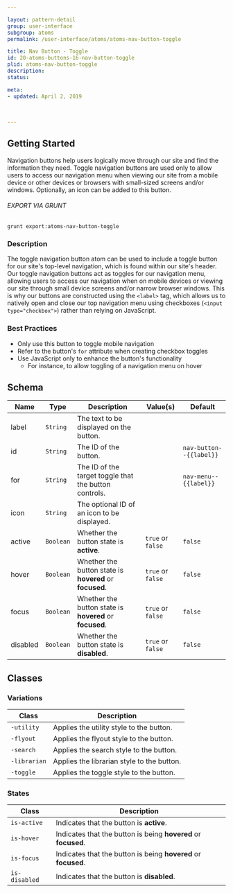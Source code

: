 ```yaml
---

layout: pattern-detail
group: user-interface
subgroup: atoms
permalink: /user-interface/atoms/atoms-nav-button-toggle

title: Nav Button - Toggle
id: 20-atoms-buttons-16-nav-button-toggle
plid: atoms-nav-button-toggle
description: 
status: 

meta:
- updated: April 2, 2019
  
  
  
---
```



## Getting Started

Navigation buttons help users logically move through our site and find the information they need. Toggle navigation buttons are used only to allow users to access our navigation menu when viewing our site from a mobile device or other devices or browsers with small-sized screens and/or windows. Optionally, an icon can be added to this button.

###### EXPORT VIA GRUNT

```
grunt export:atoms-nav-button-toggle
```


### Description

The toggle navigation button atom can be used to include a toggle button for our site's top-level navigation, which is found within our site's header. Our toggle navigation buttons act as toggles for our navigation menu, allowing users to access our navigation when on mobile devices or viewing our site through small device screens and/or narrow browser windows. This is why our buttons are constructed using the `<label>` tag, which allows us to natively open and close our top navigation menu using checkboxes (`<input type="checkbox">`) rather than relying on JavaScript.


### Best Practices

- Only use this button to toggle mobile navigation
- Refer to the button's `for` attribute when creating checkbox toggles
- Use JavaScript only to enhance the button's functionality
  - For instance, to allow toggling of a navigation menu on hover


## Schema

| Name            | Type      | Description                                               | Value(s)                                | Default                 |
|-----------------|-----------|-----------------------------------------------------------|-----------------------------------------|-------------------------|
| label           | `String`  | The text to be displayed on the button.                   |                                         |                         |
| id              | `String`  | The ID of the button.                                     |                                         | `nav-button--{{label}}` |
| for             | `String`  | The ID of the target toggle that the button controls.     |                                         | `nav-menu--{{label}}`   |
| icon            | `String`  | The optional ID of an icon to be displayed.               |                                         |                         |
| active          | `Boolean` | Whether the button state is **active**.                   | `true` or `false`                       | `false`                 |
| hover           | `Boolean` | Whether the button state is **hovered** or **focused**.   | `true` or `false`                       | `false`                 |
| focus           | `Boolean` | Whether the button state is **hovered** or **focused**.   | `true` or `false`                       | `false`                 |
| disabled        | `Boolean` | Whether the button state is **disabled**.                 | `true` or `false`                       | `false`                 |


## Classes

### Variations

| Class           | Description                                     |
|-----------------|-------------------------------------------------|
| `-utility`      | Applies the utility style to the button.        |
| `-flyout`       | Applies the flyout style to the button.         |
| `-search`       | Applies the search style to the button.         |
| `-librarian`    | Applies the librarian style to the button.      |
| `-toggle`       | Applies the toggle style to the button.         |

### States

| Class             | Description                                                           |
|-------------------|-----------------------------------------------------------------------|
| `is-active`       | Indicates that the button is **active**.                              |
| `is-hover`        | Indicates that the button is being **hovered** or **focused**.        |
| `is-focus`        | Indicates that the button is being **hovered** or **focused**.        |
| `is-disabled`     | Indicates that the button is **disabled**.                            |
